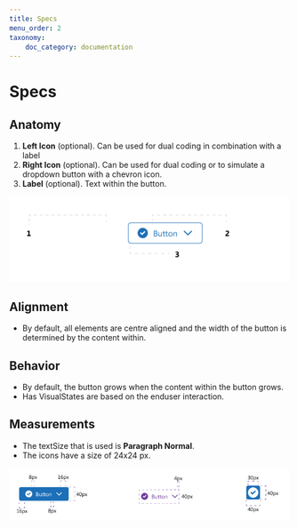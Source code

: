 ```yaml
---
title: Specs
menu_order: 2
taxonomy:
    doc_category: documentation
---
```


# Specs

## Anatomy

1. **Left Icon** (optional). Can be used for dual coding in combination with a label
2. **Right Icon** (optional). Can be used for dual coding or to simulate a dropdown button with a chevron icon.
3. **Label** (optional). Text within the button.

![Button Anatomy](../../_images/ButtonAnatomy.png)

## Alignment

* By default, all elements are centre aligned and the width of the button is determined by the content within.
  
## Behavior

* By default, the button grows when the content within the button grows.
* Has VisualStates are based on the enduser interaction.

## Measurements

* The textSize that is used is **Paragraph Normal**.
* The icons have a size of 24x24 px.
  
![Button Measurments](../../_images/ButtonMeasurements.png)
